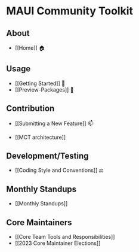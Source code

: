 # MAUI Community Toolkit

## About
* [[Home]] 🏠 

## Usage
* [[Getting Started]] 🙌
* [[Preview-Packages]] 🌙

## Contribution
* [[Submitting a New Feature]] 📫

* [[MCT architecture]]

## Development/Testing
* [[Coding Style and Conventions]] ⚖

## Monthly Standups
* [[Monthly Standups]]

## Core Maintainers
* [[Core Team Tools and Responsibilities]]
* [[2023 Core Maintainer Elections]]